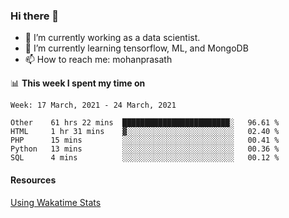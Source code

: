 ### Hi there 👋

- 🔭 I’m currently working as a data scientist.
- 🌱 I’m currently learning tensorflow, ML, and MongoDB
- 📫 How to reach me: mohanprasath

📊 **This week I spent my time on**
<!--START_SECTION:waka-->
```text
Week: 17 March, 2021 - 24 March, 2021

Other    61 hrs 22 mins  ████████████████████████░   96.61 % 
HTML     1 hr 31 mins    ▓░░░░░░░░░░░░░░░░░░░░░░░░   02.40 % 
PHP      15 mins         ░░░░░░░░░░░░░░░░░░░░░░░░░   00.41 % 
Python   13 mins         ░░░░░░░░░░░░░░░░░░░░░░░░░   00.36 % 
SQL      4 mins          ░░░░░░░░░░░░░░░░░░░░░░░░░   00.12 % 
```
<!--END_SECTION:waka-->

#### Resources
[Using Wakatime Stats](https://github.com/marketplace/actions/waka-readme)
